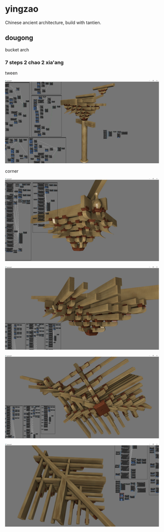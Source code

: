 # yingzao

Chinese ancient architecture, build with tantien.

## dougong

bucket arch

### 7 steps 2 chao 2 xia'ang

tween

![](./10_dougong/screenshots/7steps_2ch2xa_tween.jpg)

corner

![](./10_dougong/screenshots/7steps_2ch2xa_corner_0.jpg)

![](./10_dougong/screenshots/7steps_2ch2xa_corner_1.jpg)

![](./10_dougong/screenshots/7steps_2ch2xa_corner_2.jpg)

![](./10_dougong/screenshots/7steps_2ch2xa_corner_3.jpg)
